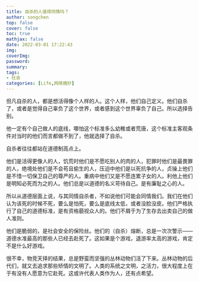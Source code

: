 ```yaml
---
title: 自杀的人值得同情吗？
author: songchen
top: false
cover: false
toc: true
mathjax: false
date: 2022-03-01 17:22:43
img:
coverImg:
password:
summary:
tags:
- 社会
categories: [Life,网络摘抄]
---
```


但凡自杀的人，都是想活得像个人样的人。这个人样，他们自己定义。他们自杀了，或者是觉得自己辜负了这个世界，或者感到这个世界辜负了自己。所以选择告别。

他一定有个自己做人的底线，哪怕这个标准多么幼稚或者荒唐，这个标准主客观条件对当时的他们而言都做不到了，他就选择了自杀。

自杀者往往都站在道德制高点上。

他们是活得更像人的人，饥荒时他们是不愿吃别人的肉的人，犯罪时他们是最畏罪的人，绝境处他们是不会苟且偷生的人，压迫中他们是以死抗争的人，贞操上他们是不惜一切保卫自己的尊严的人。重病中他们又是不愿连累子女的人。利他上他们是明知必死而为之的人。他们总是以道德的名义苛待自己。是有廉耻之心的人。

所以从道德层面上说，与其同情自杀者，不如说他们可能会同情我们。我们在他们认为该死的时候不死，要么是怕死，要么是底线太低，或者没脸没皮。他们严格执行了自己的道德标准，是有资格藐视众人的。他们不屑于为了生存去出卖自己的做人准则。

他们是脆弱的，是社会安全的保险丝。他们的（自杀）熔断，总是一次次警示——道德水准最高的那些人已经去赴死了。这如果是个游戏，退游率太高的游戏，肯定不是什么好游戏。

很不幸，物竞天择的结果，总是野蛮而坚强的丛林动物们活了下来。丛林动物的后代们，就又去追求那些矫情的文明了。人类的系统之文明，之活力，很大程度上在于有没有人愿意为它赴死。这或许代表人类作为人，还有点希望。